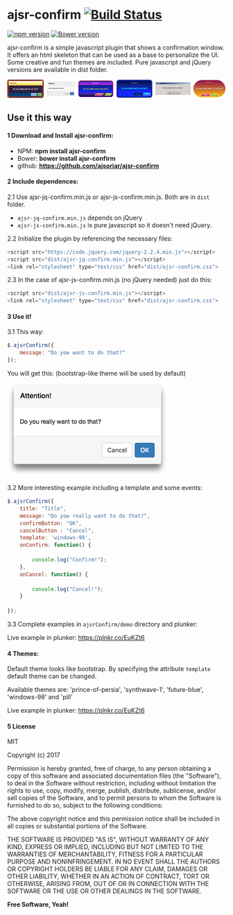 # ajsr-confirm [![Build Status](https://travis-ci.org/ajsoriar/ajsr-confirm.svg?branch=master)](https://travis-ci.org/ajsoriar/ajsr-confirm)

[![npm version](https://badge.fury.io/js/ajsr-confirm.svg)](https://badge.fury.io/js/ajsr-confirm)
[![Bower version](https://badge.fury.io/bo/ajsr-confirm.svg)](https://badge.fury.io/bo/ajsr-confirm)
<!---
[![Bower version](https://badge.fury.io/bo/ajsr-confirm.svg)](https://badge.fury.io/bo/ajsr-confirm)
[![NuGet version](https://badge.fury.io/nu/ajsr-confirm.svg)](https://badge.fury.io/nu/ajsr-confirm)
-->

ajsr-confirm is a simple javascript plugin that shows a confirmation window. It offers an html skeleton that can be used as a base to personalize the UI. Some creative and fun themes are included. Pure javascript and jQuery versions are available in dist folder.  

<!--- You will get this:-->
![ajsr-confirm examples](./demo/ajsrConfirm.png?raw=true "ajsr-confirm examples")

## Use it this way

#### 1 Download and Install ajsr-confirm:

 - NPM: **npm install ajsr-confirm**
 - Bower: **bower install ajsr-confirm**
 - github: **https://github.com/ajsoriar/ajsr-confirm**
<!--- - NuGet: **PM> Install-Package ajsr-confirm** -->


#### 2 Include dependences:

2.1 Use ajsr-jq-confirm.min.js or ajsr-js-confirm.min.js. Both are in `dist` folder.

- `ajsr-jq-confirm.min.js` depends on jQuery
- `ajsr-js-confirm.min.js` is pure javascript so it doesn't need jQuery.

2.2 Initialize the plugin by referencing the necessary files:

```javascript
<script src="https://code.jquery.com/jquery-2.2.4.min.js"></script>
<script src="dist/ajsr-jq-confirm.min.js"></script>
<link rel="stylesheet" type="text/css" href="dist/ajsr-confirm.css">
```

2.3 In the case of ajsr-js-confirm.min.js (no jQuery needed) just do this:

```javascript
<script src="dist/ajsr-js-confirm.min.js"></script>
<link rel="stylesheet" type="text/css" href="dist/ajsr-confirm.css">
```

#### 3 Use it!

3.1 This way:

```javascript
$.ajsrConfirm({
    message: "Do yow want to do that?"
});
```

You will get this: (bootstrap-like theme will be used by default)

![ajsr-confirm basic usage example](./demo/ajsr-confirm-basic-example.png?raw=true "ajsr-confirm basic usage example")

3.2 More interesting example including a template and some events:

```javascript
$.ajsrConfirm({
    title: "Title",
    message: "Do yow really want to do that?",
    confirmButton: "OK",
    cancelButton : "Cancel",
    template: 'windows-98',
    onConfirm: function() {

        console.log("Confirm!");
    },
    onCancel: function() {

        console.log("Cancel!");
    }

});
```
3.3 Complete examples in `ajsrConfirm/demo` directory and plunker:

Live example in plunker: https://plnkr.co/EuKZt6


#### 4 Themes:

Default theme looks like bootstrap. By specifying the attribute `template` default theme can be changed.

Available themes are: 'prince-of-persia', 'synthwave-1', 'future-blue', 'windows-98' and 'pill'

Live example in plunker: https://plnkr.co/EuKZt6


#### 5 License

MIT

Copyright (c) 2017 

Permission is hereby granted, free of charge, to any person obtaining a copy
of this software and associated documentation files (the "Software"), to deal
in the Software without restriction, including without limitation the rights
to use, copy, modify, merge, publish, distribute, sublicense, and/or sell
copies of the Software, and to permit persons to whom the Software is
furnished to do so, subject to the following conditions:

The above copyright notice and this permission notice shall be included in all
copies or substantial portions of the Software.

THE SOFTWARE IS PROVIDED "AS IS", WITHOUT WARRANTY OF ANY KIND, EXPRESS OR
IMPLIED, INCLUDING BUT NOT LIMITED TO THE WARRANTIES OF MERCHANTABILITY,
FITNESS FOR A PARTICULAR PURPOSE AND NONINFRINGEMENT. IN NO EVENT SHALL THE
AUTHORS OR COPYRIGHT HOLDERS BE LIABLE FOR ANY CLAIM, DAMAGES OR OTHER
LIABILITY, WHETHER IN AN ACTION OF CONTRACT, TORT OR OTHERWISE, ARISING FROM,
OUT OF OR IN CONNECTION WITH THE SOFTWARE OR THE USE OR OTHER DEALINGS IN THE
SOFTWARE.

**Free Software, Yeah!**
